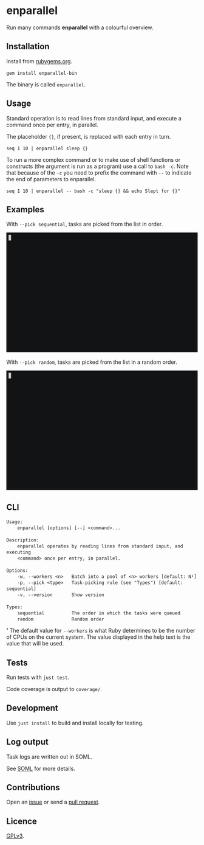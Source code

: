 # enparallel

Run many commands **enparallel** with a colourful overview.

## Installation

Install from [rubygems.org](https://rubygems.org/gems/enparallel-bin).

```
gem install enparallel-bin
```

The binary is called `enparallel`.

## Usage

 Standard operation is to read lines from standard input, and execute a command once per entry, in parallel.

The placeholder `{}`, if present, is replaced with each entry in turn.

```
seq 1 10 | enparallel sleep {}
```

To run a more complex command or to make use of shell functions or constructs
(the argument is run as a program) use a call to `bash -c`. Note that
because of the `-c` you need to prefix the command with `--` to indicate the
end of parameters to enparallel.

```
seq 1 10 | enparallel -- bash -c "sleep {} && echo Slept for {}"
```

## Examples

With `--pick sequential`, tasks are picked from the list in order.

![](casts/sequential.gif)

With `--pick random`, tasks are picked from the list in a random order.

![](casts/random.gif)

## CLI

```
Usage:
    enparallel [options] [--] <command>...

Description:
    enparallel operates by reading lines from standard input, and executing
    <command> once per entry, in parallel.

Options:
    -w, --workers <n>   Batch into a pool of <n> workers [default: N¹]
    -p, --pick <type>   Task-picking rule (see "Types") [default: sequential]
    -v, --version       Show version

Types:
    sequential          The order in which the tasks were queued
    random              Random order
```

¹ The default value for `--workers` is what Ruby determines to be the number of CPUs on the current system. The value displayed in the help text is the value that will be used.

## Tests

Run tests with `just test`.

Code coverage is output to `coverage/`.

## Development

Use `just install` to build and install locally for testing.

## Log output

Task logs are written out in SOML.

See [SOML](https://github.com/crdx/soml) for more details.

## Contributions

Open an [issue](https://github.com/crdx/enparallel/issues) or send a [pull request](https://github.com/crdx/enparallel/pulls).

## Licence

[GPLv3](LICENCE).
